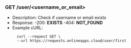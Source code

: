 ### GET /user/<username_or_email>
- Description: Check if username or email exists
- Response:
    -200: **EXISTS**
    -404: **NOT_FOUND**
- Example cURL:
  ```
    curl --request GET \
    --url https://requests.onlineapps.cloud/user/first
